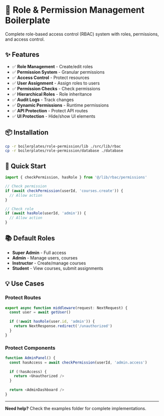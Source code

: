 # 🔐 Role & Permission Management Boilerplate

Complete role-based access control (RBAC) system with roles, permissions, and access control.

## ✨ Features

- ✅ **Role Management** - Create/edit roles
- ✅ **Permission System** - Granular permissions
- ✅ **Access Control** - Protect resources
- ✅ **User Assignment** - Assign roles to users
- ✅ **Permission Checks** - Check permissions
- ✅ **Hierarchical Roles** - Role inheritance
- ✅ **Audit Logs** - Track changes
- ✅ **Dynamic Permissions** - Runtime permissions
- ✅ **API Protection** - Protect API routes
- ✅ **UI Protection** - Hide/show UI elements

## 📦 Installation

```bash
cp -r boilerplates/role-permission/lib ./src/lib/rbac
cp -r boilerplates/role-permission/database ./database
```

## 🚀 Quick Start

```typescript
import { checkPermission, hasRole } from '@/lib/rbac/permissions'

// Check permission
if (await checkPermission(userId, 'courses.create')) {
  // Allow action
}

// Check role
if (await hasRole(userId, 'admin')) {
  // Allow action
}
```

## 📚 Default Roles

- **Super Admin** - Full access
- **Admin** - Manage users, courses
- **Instructor** - Create/manage courses
- **Student** - View courses, submit assignments

## 💡 Use Cases

### Protect Routes

```typescript
export async function middleware(request: NextRequest) {
  const user = await getUser()
  
  if (!await hasRole(user.id, 'admin')) {
    return NextResponse.redirect('/unauthorized')
  }
}
```

### Protect Components

```typescript
function AdminPanel() {
  const hasAccess = await checkPermission(userId, 'admin.access')
  
  if (!hasAccess) {
    return <Unauthorized />
  }
  
  return <AdminDashboard />
}
```

---

**Need help?** Check the examples folder for complete implementations.

